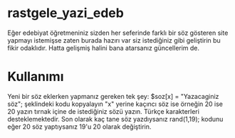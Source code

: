 # rastgele_yazi_edeb
Eğer edebiyat öğretmeniniz sizden her seferinde farklı bir söz gösteren site yapmayı istemişse zaten burada hazırı var siz istediğiniz gibi geliştirin bu fikir odaklıdır. Hatta gelişmiş halini bana atarsanız güncellerim de.
# Kullanımı
Yeni bir söz eklerken yapmanız gereken tek şey:
$soz[x] = "Yazacaginiz söz"; şeklindeki kodu kopyalayın "x" yerine kaçıncı söz ise örneğin 20 ise 20 yazın tırnak içine de istediğiniz sözü yazın. Türkçe karakterleri desteklemektedir.
Son olarak kaç tane söz yazdıysanız rand(1,19); kodunu eğer 20 söz yaptıysanız 19'u 20 olarak değiştirin.


